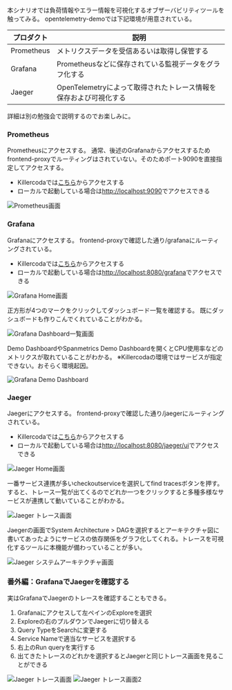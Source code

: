 本シナリオでは負荷情報やエラー情報を可視化するオブザーバビリティツールを触ってみる。
opentelemetry-demoでは下記環境が用意されている。

| プロダクト | 説明 |
| ---- | ---- |
| Prometheus | メトリクスデータを受信あるいは取得し保管する |
| Grafana | Prometheusなどに保存されている監視データをグラフ化する |
| Jaeger | OpenTelemetryによって取得されたトレース情報を保存および可視化する |

詳細は別の勉強会で説明するのでお楽しみに。

### Prometheus

Prometheusにアクセスする。
通常、後述のGrafanaからアクセスするためfrontend-proxyでルーティングはされていない。そのためポート9090を直接指定してアクセスする。

- Killercodaでは[こちら]({{TRAFFIC_HOST1_9090}})からアクセスする
- ローカルで起動している場合は<http://localhost:9090>でアクセスできる

![Prometheus画面](./assets/prometheus.png)


### Grafana

Grafanaにアクセスする。
frontend-proxyで確認した通り/grafanaにルーティングされている。

- Killercodaでは[こちら]({{TRAFFIC_HOST1_8080}}/grafana)からアクセスする
- ローカルで起動している場合は<http://localhost:8080/grafana>でアクセスできる

![Grafana Home画面](./assets/grafana_home.png)

正方形が4つのマークをクリックしてダッシュボード一覧を確認する。
既にダッシュボードも作りこんでくれていることがわかる。

![Grafana Dashboard一覧画面](./assets/grafana_dashboard.png)

Demo DashboardやSpanmetrics Demo Dashboardを開くとCPU使用率などのメトリクスが取れていることがわかる。
※Killercodaの環境ではサービスが指定できない。おそらく環境起因。

![Grafana Demo Dashboard](./assets/grafana_demo_dashboard.png)


### Jaeger

Jaegerにアクセスする。
frontend-proxyで確認した通り/jaegerにルーティングされている。

- Killercodaでは[こちら]({{TRAFFIC_HOST1_8080}}/jaeger/ui)からアクセスする
- ローカルで起動している場合は<http://localhost:8080/jaeger/ui>でアクセスできる

![Jaeger Home画面](./assets/jaeger_home.png)

一番サービス連携が多いcheckoutserviceを選択してfind tracesボタンを押す。
すると、トレース一覧が出てくるのでどれか一つをクリックすると多種多様なサービスが連携して動いていることがわかる。

![Jaeger トレース画面](./assets/jaeger_trace.png)

Jaegerの画面でSystem Architecture > DAGを選択するとアーキテクチャ図に書いてあったようにサービスの依存関係をグラフ化してくれる。トレースを可視化するツールに本機能が備わっていることが多い。

![Jaeger システムアーキテクチャ画面](./assets/jaeger_architecture.png)


### 番外編：GrafanaでJaegerを確認する

実はGrafanaでJaegerのトレースを確認することもできる。

1. Grafanaにアクセスして左ペインのExploreを選択
2. Exploreの右のプルダウンでJaegerに切り替える
3. Query TypeをSearchに変更する
4. Service Nameで適当なサービスを選択する
5. 右上のRun queryを実行する
6. 出てきたトレースのどれかを選択するとJaegerと同じトレース画面を見ることができる

![Jaeger トレース画面](./assets/grafana_jaeger.png)
![Jaeger トレース画面2](./assets/grafana_jaeger2.png)